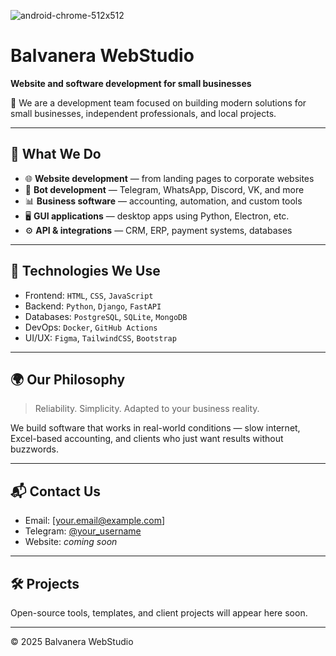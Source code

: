 
![android-chrome-512x512](https://github.com/user-attachments/assets/76f5961c-4088-4291-922a-64dea57d0332)




# Balvanera WebStudio

**Website and software development for small businesses**

🚀 We are a development team focused on building modern solutions for small businesses, independent professionals, and local projects.

---

## 💼 What We Do

- 🌐 **Website development** — from landing pages to corporate websites
- 🤖 **Bot development** — Telegram, WhatsApp, Discord, VK, and more
- 📊 **Business software** — accounting, automation, and custom tools
- 🖥️ **GUI applications** — desktop apps using Python, Electron, etc.
- ⚙️ **API & integrations** — CRM, ERP, payment systems, databases

---

## 🧩 Technologies We Use

- Frontend: `HTML`, `CSS`, `JavaScript`
- Backend: `Python`, `Django`, `FastAPI`
- Databases: `PostgreSQL`, `SQLite`, `MongoDB`
- DevOps: `Docker`, `GitHub Actions`
- UI/UX: `Figma`, `TailwindCSS`, `Bootstrap`

---

## 🌍 Our Philosophy

> Reliability. Simplicity. Adapted to your business reality.

We build software that works in real-world conditions — slow internet, Excel-based accounting, and clients who just want results without buzzwords.

---

## 📬 Contact Us

- Email: [your.email@example.com]
- Telegram: [@your_username](https://t.me/your_username)
- Website: _coming soon_

---

## 🛠 Projects

Open-source tools, templates, and client projects will appear here soon.

---

© 2025 Balvanera WebStudio
